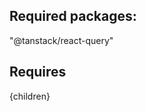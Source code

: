 <!-- ```
UseQuery/
├── README.md
├── index.ts
├── useQuery.ts
├── useQuery.test.ts
├── types.ts
``` -->

## Required packages:

"@tanstack/react-query"

## Requires

<QueryClientProvider client={queryClient}>{children}</QueryClientProvider>
